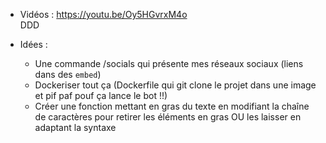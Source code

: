 
- Vidéos :
    https://youtu.be/Oy5HGvrxM4o<br>
    DDD

- Idées :

  - Une commande /socials qui présente mes réseaux sociaux (liens dans des `embed`)
  - Dockeriser tout ça (Dockerfile qui git clone le projet dans une image et pif paf pouf ça lance le bot !!)
  - Créer une fonction mettant en gras du texte en modifiant la chaîne de caractères pour retirer les éléments en gras OU les laisser en adaptant la syntaxe